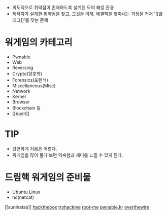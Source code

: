 - 의도적으로 취약점이 존재하도록 설계된 모의 해킹 환경
- 제작자가 설계한 취약점을 찾고, 그것을 이해, 해결책을 찾아내는 과정을 거쳐 '[[플래그]]'를 찾는 문제

# 워게임의 카테고리
- Pwnable
- Web
- Reversing
- Crypto(암호학)
- Forensics(포렌식)
- Miscellaneous(Misc)
- Network
- Kernel
- Browser
- Blockchain 등
- [[badit]]

# TIP
- 당연하게 처음은 어렵다.
- 워게임을 많이 풀다 보면 익숙함과 재미를 느낄 수 있게 된다.

# 드림핵 워게임의 준비물
- Ubuntu Linux 
- nc(netcat)

[[suninatas]]
[hackthebox](https://www.hackthebox.com/)
[tryhackme](https://tryhackme.com/)
[root-me](https://www.root-me.org/?lang=en)
[pwnable.kr](https://pwnable.kr/play.php)
[overthewire](https://overthewire.org/wargames/)
